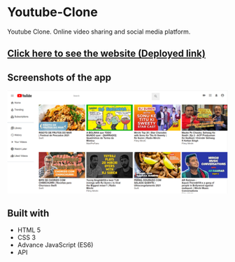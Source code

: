 # Youtube-Clone  
Youtube Clone. Online video sharing and social media platform.


## [Click here to see the website (Deployed link)](https://upbeat-hodgkin-4043fc.netlify.app/)

## Screenshots of the app
![](https://github.com/tarun10001/Youtube-Clone/blob/main/youtube%20clone/ytt.png)

## Built with 

- HTML 5
- CSS 3
- Advance JavaScript (ES6)
- API

